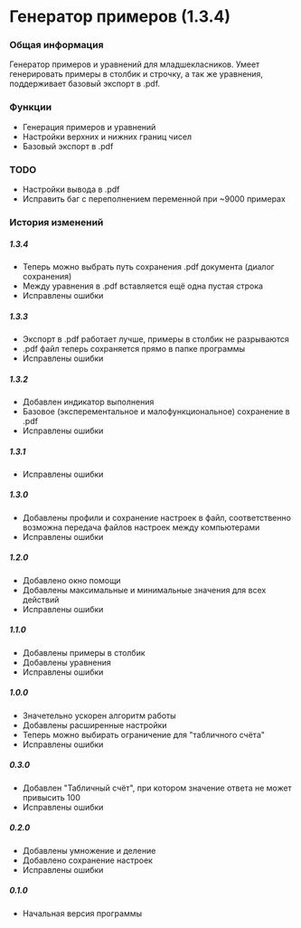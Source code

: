 # Генератор примеров (1.3.4)

### Общая информация

Генератор примеров и уравнений для младшекласников.
Умеет генерировать примеры в столбик и строчку, а так же уравнения, поддерживает базовый экспорт в .pdf.

### Функции

* Генерация примеров и уравнений
* Настройки верхних и нижних границ чисел
* Базовый экспорт в .pdf

### TODO

* Настройки вывода в .pdf
* Исправить баг с переполнением переменной при ~9000 примерах

### История изменений

##### 1.3.4
* Теперь можно выбрать путь сохранения .pdf документа (диалог сохранения)
* Между уравнения в .pdf вставляется ещё одна пустая строка
* Исправлены ошибки

##### 1.3.3
* Экспорт в .pdf работает лучше, примеры в столбик не разрываются
* .pdf файл теперь сохраняется прямо в папке программы
* Исправлены ошибки

##### 1.3.2
* Добавлен индикатор выполнения
* Базовое (эксперементальное и малофункциональное) сохранение в .pdf
* Исправлены ошибки

##### 1.3.1
* Исправлены ошибки

##### 1.3.0
* Добавлены профили и сохранение настроек в файл, соответственно возможна передача файлов настроек между компьютерами
* Исправлены ошибки

##### 1.2.0
* Добавлено окно помощи
* Добавлены максимальные и минимальные значения для всех действий
* Исправлены ошибки

##### 1.1.0
* Добавлены примеры в столбик
* Добавлены уравнения
* Исправлены ошибки

##### 1.0.0
* Значетельно ускорен алгоритм работы
* Добавлены расширенные настройки
* Теперь можно выбирать ограничение для "табличного счёта"
* Исправлены ошибки

##### 0.3.0
* Добавлен "Табличный счёт", при котором значение ответа не может привысить 100
* Исправлены ошибки

##### 0.2.0
* Добавлены умножение и деление
* Добавлено сохранение настроек
* Исправлены ошибки

##### 0.1.0
* Начальная версия программы
